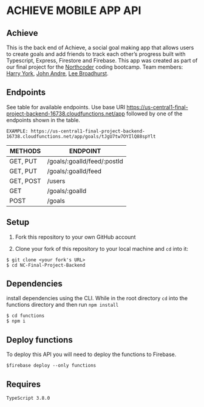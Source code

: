 # ACHIEVE MOBILE APP API


## Achieve

This is the back end of Achieve, a social goal making app that allows users to create goals and add friends to track each other’s progress built with Typescript, Express, Firestore and Firebase. This app was created as part of our final project for the <a href="https://northcoders.com/">Northcoder</a> coding bootcamp. Team members: <a href="https://github.com/harryyork97">Harry York</a>, <a href="https://github.com/JohnA-NC">John Andre</a>, <a href="https://github.com/Lee-250">Lee Broadhurst</a>.

## Endpoints

See table for available endpoints. Use base URI https://us-central1-final-project-backend-16738.cloudfunctions.net/app followed by one of the endpoints shown in the table.

```
EXAMPLE: https://us-central1-final-project-backend-16738.cloudfunctions.net/app/goals/tJgU7tw7OYIlQ88spYlt
```

| METHODS | ENDPOINT |
|---------|-----|
| GET, PUT |/goals/:goalId/feed/:postId|
|GET, PUT |/goals/:goalId/feed|
|GET, POST|/users|
|GET|/goals/:goalId|
|POST|/goals|

## Setup

1. Fork this repository to your own GitHub account

2. Clone your fork of this repository to your local machine and `cd` into it:

```
$ git clone <your fork's URL>
$ cd NC-Final-Project-Backend
```

## Dependencies

install dependencies using the CLI. While in the root directory `cd` into the functions directory and then run `npm install`

```
$ cd functions
$ npm i
```

## Deploy functions

To deploy this API you will need to deploy the functions to Firebase.

```
$firebase deploy --only functions 
```

## Requires

```
TypeScript 3.8.0
```
